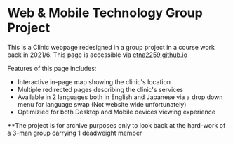 # Web & Mobile Technology Group Project
This is a Clinic webpage redesigned in a group project in a course work back in 2021/6.
This page is accessible via [etna2259.github.io](https://etna2259.github.io/First-Web-Project/)

Features of this page includes:
- Interactive in-page map showing the clinic's location
- Multiple redirected pages describing the clinic's services
- Available in 2 languages both in English and Japanese via a drop down menu for language swap (Not website wide unfortunately)
- Optimizied for both Desktop and Mobile devices viewing experience

**The project is for archive purposes only to look back at the hard-work of a 3-man group carrying 1 deadweight member
